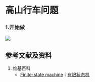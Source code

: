 # 高山行车问题

### 1.开始做

![](/images/强化学习/基本概念和经典实验/高山行车问题/1a1.png)

## 参考文献及资料

1. 维基百科
	- [Finite-state machine](https://en.wikipedia.org/wiki/Finite-state_machine)｜[有限状态机](https://zh.wikipedia.org/wiki/有限状态机) 


